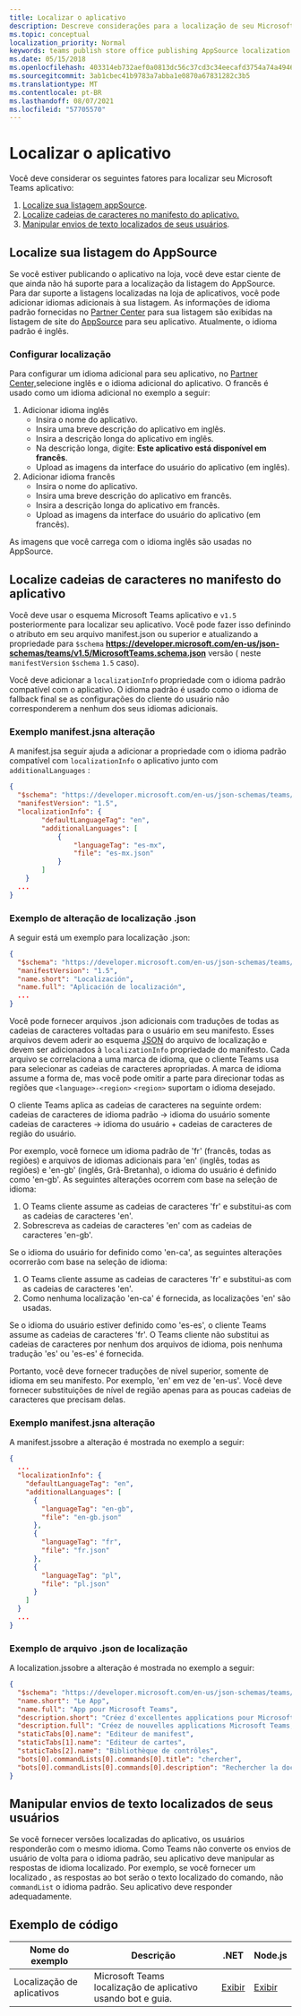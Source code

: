 ```yaml
---
title: Localizar o aplicativo
description: Descreve considerações para a localização de seu Microsoft Teams app.
ms.topic: conceptual
localization_priority: Normal
keywords: teams publish store office publishing AppSource localization language
ms.date: 05/15/2018
ms.openlocfilehash: 403314eb732aef0a0813dc56c37cd3c34eecafd3754a74a4946a70f33d9fbde7
ms.sourcegitcommit: 3ab1cbec41b9783a7abba1e0870a67831282c3b5
ms.translationtype: MT
ms.contentlocale: pt-BR
ms.lasthandoff: 08/07/2021
ms.locfileid: "57705570"
---
```

# <a name="localize-your-app"></a>Localizar o aplicativo

Você deve considerar os seguintes fatores para localizar seu Microsoft Teams aplicativo:

1. [Localize sua listagem appSource](#localize-your-appsource-listing).
1. [Localize cadeias de caracteres no manifesto do aplicativo.](#localize-strings-in-your-app-manifest) 
1. [Manipular envios de texto localizados de seus usuários](#handle-localized-text-submissions-from-your-users).

## <a name="localize-your-appsource-listing"></a>Localize sua listagem do AppSource

Se você estiver publicando o aplicativo na loja, você deve estar ciente de que ainda não há suporte para a localização da listagem do AppSource. Para dar suporte a listagens localizadas na loja de aplicativos, você pode adicionar idiomas adicionais à sua listagem. As informações de idioma padrão fornecidas no [Partner Center](/office/dev/store/submit-to-appsource-via-partner-center) para sua listagem são exibidas na listagem de site do [AppSource](https://appsource.microsoft.com/marketplace/apps?product=office%3Bteams&page=1 "AppSource é um local para todas as necessidades da sua equipe. reúne tudo, incluindo chats, reuniões, chamadas, arquivos e ferramentas para habilitar o trabalho em equipe mais produtivo.") para seu aplicativo. Atualmente, o idioma padrão é inglês.

### <a name="configure-localization"></a>Configurar localização

Para configurar um idioma adicional para seu aplicativo, no [Partner Center,](/office/dev/store/submit-to-appsource-via-partner-center)selecione inglês e o idioma adicional do aplicativo. O francês é usado como um idioma adicional no exemplo a seguir:

1. Adicionar idioma inglês
    * Insira o nome do aplicativo.
    * Insira uma breve descrição do aplicativo em inglês.
    * Insira a descrição longa do aplicativo em inglês.
    * Na descrição longa, digite: **Este aplicativo está disponível em francês**.
    * Upload as imagens da interface do usuário do aplicativo (em inglês).
2. Adicionar idioma francês
    * Insira o nome do aplicativo.
    * Insira uma breve descrição do aplicativo em francês.
    * Insira a descrição longa do aplicativo em francês.
    * Upload as imagens da interface do usuário do aplicativo (em francês).

As imagens que você carrega com o idioma inglês são usadas no AppSource.

## <a name="localize-strings-in-your-app-manifest"></a>Localize cadeias de caracteres no manifesto do aplicativo

Você deve usar o esquema Microsoft Teams aplicativo e `v1.5` posteriormente para localizar seu aplicativo. Você pode fazer isso definindo o atributo em seu arquivo manifest.json ou superior e atualizando a propriedade para `$schema` **https://developer.microsoft.com/en-us/json-schemas/teams/v1.5/MicrosoftTeams.schema.json** versão ( neste `manifestVersion` `$schema` `1.5` caso). 

Você deve adicionar a `localizationInfo` propriedade com o idioma padrão compatível com o aplicativo. O idioma padrão é usado como o idioma de fallback final se as configurações do cliente do usuário não corresponderem a nenhum dos seus idiomas adicionais.

### <a name="example-manifestjson-change"></a>Exemplo manifest.jsna alteração

A manifest.jsa seguir ajuda a adicionar a propriedade com o idioma padrão compatível com `localizationInfo` o aplicativo junto com `additionalLanguages` :

```json
{
  "$schema": "https://developer.microsoft.com/en-us/json-schemas/teams/v1.5/MicrosoftTeams.schema.json",
  "manifestVersion": "1.5",
  "localizationInfo": {
        "defaultLanguageTag": "en",
        "additionalLanguages": [
            {
                "languageTag": "es-mx",
                "file": "es-mx.json"
            }
        ]
    }
  ...
}
```

### <a name="example-localization-json-change"></a>Exemplo de alteração de localização .json

A seguir está um exemplo para localização .json:

```json
{
  "$schema": "https://developer.microsoft.com/en-us/json-schemas/teams/v1.5/MicrosoftTeams.Localization.schema.json",
  "manifestVersion": "1.5",
  "name.short": "Localización",
  "name.full": "Aplicación de localización",
  ...
}
```


Você pode fornecer arquivos .json adicionais com traduções de todas as cadeias de caracteres voltadas para o usuário em seu manifesto. Esses arquivos devem aderir ao esquema [JSON](../../resources/schema/localization-schema.md) do arquivo de localização e devem ser adicionados à `localizationInfo` propriedade do manifesto. Cada arquivo se correlaciona a uma marca de idioma, que o cliente Teams usa para selecionar as cadeias de caracteres apropriadas. A marca de idioma assume a forma de, mas você pode omitir a parte para direcionar todas as regiões que `<language>-<region>` `<region>` suportam o idioma desejado.

O cliente Teams aplica as cadeias de caracteres na seguinte ordem: cadeias de caracteres de idioma padrão -> idioma do usuário somente cadeias de caracteres -> idioma do usuário + cadeias de caracteres de região do usuário.

Por exemplo, você fornece um idioma padrão de 'fr' (francês, todas as regiões) e arquivos de idiomas adicionais para 'en' (inglês, todas as regiões) e 'en-gb' (inglês, Grã-Bretanha), o idioma do usuário é definido como 'en-gb'. As seguintes alterações ocorrem com base na seleção de idioma:

1. O Teams cliente assume as cadeias de caracteres 'fr' e substitui-as com as cadeias de caracteres 'en'.
1. Sobrescreva as cadeias de caracteres 'en' com as cadeias de caracteres 'en-gb'.

Se o idioma do usuário for definido como 'en-ca', as seguintes alterações ocorrerão com base na seleção de idioma: 

1. O Teams cliente assume as cadeias de caracteres 'fr' e substitui-as com as cadeias de caracteres 'en'.
1. Como nenhuma localização 'en-ca' é fornecida, as localizações 'en' são usadas.

Se o idioma do usuário estiver definido como 'es-es', o cliente Teams assume as cadeias de caracteres 'fr'. O Teams cliente não substitui as cadeias de caracteres por nenhum dos arquivos de idioma, pois nenhuma tradução 'es' ou 'es-es' é fornecida.

Portanto, você deve fornecer traduções de nível superior, somente de idioma em seu manifesto. Por exemplo, 'en' em vez de 'en-us'. Você deve fornecer substituições de nível de região apenas para as poucas cadeias de caracteres que precisam delas. 

### <a name="example-manifestjson-change"></a>Exemplo manifest.jsna alteração

A manifest.jssobre a alteração é mostrada no exemplo a seguir:

```json
{
  ...
  "localizationInfo": {
    "defaultLanguageTag": "en",
    "additionalLanguages": [
      {
        "languageTag": "en-gb",
        "file": "en-gb.json"
      },
      {
        "languageTag": "fr",
        "file": "fr.json"
      },
      {
        "languageTag": "pl",
        "file": "pl.json"
      }
    ]
  }
  ...
}
```

### <a name="example-localization-json-file"></a>Exemplo de arquivo .json de localização

 A localization.jssobre a alteração é mostrada no exemplo a seguir:

```json
{
  "$schema": "https://developer.microsoft.com/en-us/json-schemas/teams/v1.8/MicrosoftTeams.Localization.schema.json",
  "name.short": "Le App",
  "name.full": "App pour Microsoft Teams",
  "description.short": "Créez d'excellentes applications pour Microsoft Teams avec App.",
  "description.full": "Créez de nouvelles applications Microsoft Teams, concevez et prévisualisez des cartes bot, et explorez la documentation avec App.",
  "staticTabs[0].name": "Editeur de manifest",
  "staticTabs[1].name": "Editeur de cartes",
  "staticTabs[2].name": "Bibliothèque de contrôles",
  "bots[0].commandLists[0].commands[0].title": "chercher",
  "bots[0].commandLists[0].commands[0].description": "Rechercher la documentation Teams pertinente"
}
```

## <a name="handle-localized-text-submissions-from-your-users"></a>Manipular envios de texto localizados de seus usuários

Se você fornecer versões localizadas do aplicativo, os usuários responderão com o mesmo idioma. Como Teams não converte os envios de usuário de volta para o idioma padrão, seu aplicativo deve manipular as respostas de idioma localizado. Por exemplo, se você fornecer um localizado , as respostas ao bot serão o texto localizado do comando, não `commandList` o idioma padrão. Seu aplicativo deve responder adequadamente.

## <a name="code-sample"></a>Exemplo de código

| Nome do exemplo | Descrição | .NET | Node.js |
|-------------|-------------|------|------|
| Localização de aplicativos | Microsoft Teams localização de aplicativo usando bot e guia. | [Exibir](https://github.com/OfficeDev/Microsoft-Teams-Samples/tree/main/samples/app-localization/csharp) |[Exibir](https://github.com/OfficeDev/Microsoft-Teams-Samples/tree/main/samples/app-localization/nodejs) |


